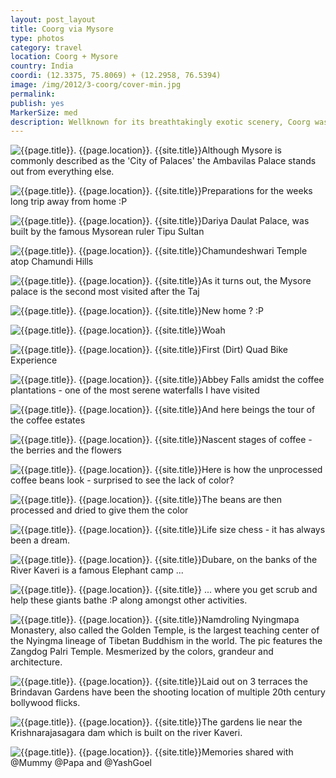 ```yaml
---
layout: post_layout
title: Coorg via Mysore
type: photos
category: travel
location: Coorg + Mysore
country: India
coordi: (12.3375, 75.8069) + (12.2958, 76.5394)
image: /img/2012/3-coorg/cover-min.jpg
permalink:
publish: yes
MarkerSize: med
description: Wellknown for its breathtakingly exotic scenery, Coorg was also famously called as the "Scotland of India" by the Britishers. It is famous for its Coffee plantations. Since Papa was based in Bangalore, we drove to Coorg via Mysore.
---
```

<!-- http://compressjpeg.com -->
<!-- http://compressimage.toolur.com/ 1024, 400-->
<p class="center"><img src="{{site.baseurl}}/img/2012/3-coorg/cover.jpg" alt="{{page.title}}. {{page.location}}. {{site.title}}" title="{{page.title}}">Although Mysore is commonly described as the 'City of Palaces' the Ambavilas Palace stands out from everything else. </p>

<p class="center"><img src="{{site.baseurl}}/img/2012/3-coorg/1.jpg" alt="{{page.title}}. {{page.location}}. {{site.title}}" title="{{page.title}}">Preparations for the weeks long trip away from home :P</p>

<p class="center"><img src="{{site.baseurl}}/img/2012/3-coorg/2.jpg" alt="{{page.title}}. {{page.location}}. {{site.title}}" title="{{page.title}}">Dariya Daulat Palace, was built by the famous Mysorean ruler Tipu Sultan<p>

<p class="center"><img src="{{site.baseurl}}/img/2012/3-coorg/3.jpg" alt="{{page.title}}. {{page.location}}. {{site.title}}" title="{{page.title}}">Chamundeshwari Temple atop Chamundi Hills
</p>

<p class="center"><img src="{{site.baseurl}}/img/2012/3-coorg/4.jpg" alt="{{page.title}}. {{page.location}}. {{site.title}}" title="{{page.title}}">As it turns out, the Mysore palace is the second most visited after the Taj</p>

<p class="center"><img src="{{site.baseurl}}/img/2012/3-coorg/5.jpg" alt="{{page.title}}. {{page.location}}. {{site.title}}" title="{{page.title}}">New home ? :P</p>

<p class="center"><img src="{{site.baseurl}}/img/2012/3-coorg/6.jpg" alt="{{page.title}}. {{page.location}}. {{site.title}}" title="{{page.title}}">Woah</p>

<p class="center"><img src="{{site.baseurl}}/img/2012/3-coorg/7.jpg" alt="{{page.title}}. {{page.location}}. {{site.title}}" title="{{page.title}}">First (Dirt) Quad Bike Experience</p>

<p class="center"><img src="{{site.baseurl}}/img/2012/3-coorg/8.jpg" alt="{{page.title}}. {{page.location}}. {{site.title}}" title="{{page.title}}">Abbey Falls amidst the coffee plantations - one of the most serene waterfalls I have visited</p>

<p class="center"><img src="{{site.baseurl}}/img/2012/3-coorg/9.jpg" alt="{{page.title}}. {{page.location}}. {{site.title}}" title="{{page.title}}">And here beings the tour of the coffee estates</p>

<p class="center"><img src="{{site.baseurl}}/img/2012/3-coorg/10.jpg" alt="{{page.title}}. {{page.location}}. {{site.title}}" title="{{page.title}}">Nascent stages of coffee - the berries and the flowers</p>

<p class="center"><img src="{{site.baseurl}}/img/2012/3-coorg/11.jpg" alt="{{page.title}}. {{page.location}}. {{site.title}}" title="{{page.title}}">Here is how the unprocessed coffee beans look - surprised to see the lack of color?</p>

<p class="center"><img src="{{site.baseurl}}/img/2012/3-coorg/12.jpg" alt="{{page.title}}. {{page.location}}. {{site.title}}" title="{{page.title}}">The beans are then processed and dried to give them the color</p>

<p class="center"><img src="{{site.baseurl}}/img/2012/3-coorg/13.jpg" alt="{{page.title}}. {{page.location}}. {{site.title}}" title="{{page.title}}">Life size chess - it has always been a dream.</p>

<p class="center"><img src="{{site.baseurl}}/img/2012/3-coorg/14.jpg" alt="{{page.title}}. {{page.location}}. {{site.title}}" title="{{page.title}}">Dubare, on the banks of the River Kaveri is a famous Elephant camp ... </p>

<p class="center"><img src="{{site.baseurl}}/img/2012/3-coorg/15.jpg" alt="{{page.title}}. {{page.location}}. {{site.title}}" title="{{page.title}}"> ... where you get scrub and help these giants bathe :P along amongst other activities.</p>

<p class="center"><img src="{{site.baseurl}}/img/2012/3-coorg/16.jpg" alt="{{page.title}}. {{page.location}}. {{site.title}}" title="{{page.title}}">Namdroling Nyingmapa Monastery, also called the Golden Temple, is the largest teaching center of the Nyingma lineage of Tibetan Buddhism in the world. The pic features the Zangdog Palri Temple. Mesmerized by the colors, grandeur and architecture.</p>

<p class="center"><img src="{{site.baseurl}}/img/2012/3-coorg/17.jpg" alt="{{page.title}}. {{page.location}}. {{site.title}}" title="{{page.title}}">Laid out on 3 terraces the Brindavan Gardens have been the shooting location of multiple 20th century bollywood flicks.</p>

<p class="center"><img src="{{site.baseurl}}/img/2012/3-coorg/18.jpg" alt="{{page.title}}. {{page.location}}. {{site.title}}" title="{{page.title}}">The gardens lie near  the Krishnarajasagara dam which is built on the river Kaveri.</p>

<p class="center"><img src="{{site.baseurl}}/img/2012/3-coorg/19.jpg" alt="{{page.title}}. {{page.location}}. {{site.title}}" title="{{page.title}}">Memories shared with @Mummy @Papa and @YashGoel</p>
